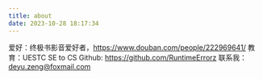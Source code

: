 ```yaml
---
title: about
date: 2023-10-28 18:17:34
---
```

爱好：终极书影音爱好者，https://www.douban.com/people/222969641/
教育：UESTC SE to CS
Github: https://github.com/RuntimeErrorz
联系我：deyu.zeng@foxmail.com